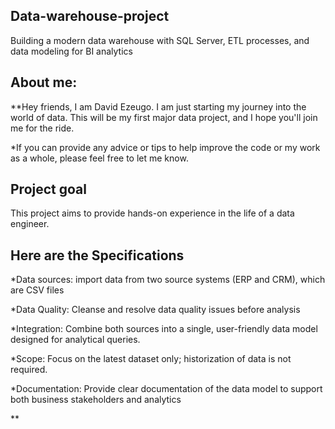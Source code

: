 ## Data-warehouse-project
Building a modern data warehouse with SQL Server, ETL processes, and data modeling for BI analytics 

## About me:

**Hey friends, I am David Ezeugo. I am just starting my journey into the world of data. This will be my first major data project, and I hope you'll join me for the ride.

*If you can provide any advice or tips to help improve the code or my work as a whole, please feel free to let me know.

## Project goal
This project aims to provide hands-on experience in the life of a data engineer.

## Here are the Specifications

*Data sources: import data from two source systems (ERP and CRM), which are CSV  files

*Data Quality: Cleanse and resolve data quality issues before analysis

*Integration: Combine both sources into a single, user-friendly data model designed for analytical queries.

*Scope: Focus on the latest dataset only; historization of data is not required.

*Documentation: Provide clear documentation of the data model to support both business stakeholders and analytics

**
